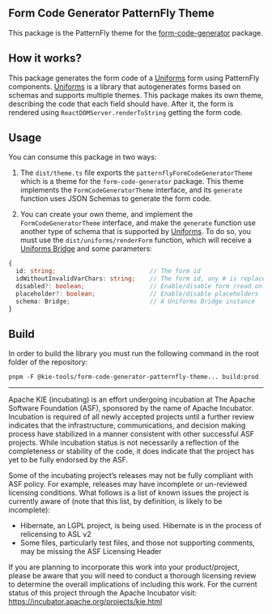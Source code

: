 <!--
   Licensed to the Apache Software Foundation (ASF) under one
   or more contributor license agreements.  See the NOTICE file
   distributed with this work for additional information
   regarding copyright ownership.  The ASF licenses this file
   to you under the Apache License, Version 2.0 (the
   "License"); you may not use this file except in compliance
   with the License.  You may obtain a copy of the License at
     http://www.apache.org/licenses/LICENSE-2.0
   Unless required by applicable law or agreed to in writing,
   software distributed under the License is distributed on an
   "AS IS" BASIS, WITHOUT WARRANTIES OR CONDITIONS OF ANY
   KIND, either express or implied.  See the License for the
   specific language governing permissions and limitations
   under the License.
-->

## Form Code Generator PatternFly Theme

This package is the PatternFly theme for the [form-code-generator](../form-code-generator/README.md) package.

## How it works?

This package generates the form code of a [Uniforms](https://uniforms.tools/) form using PatternFly components. [Uniforms](https://uniforms.tools/) is a library that autogenerates forms based on schemas and supports multiple themes. This package makes its own theme, describing the code that each field should have. After it, the form is rendered using `ReactDOMServer.renderToString` getting the form code.

## Usage

You can consume this package in two ways:

1. The `dist/theme.ts` file exports the `patternflyFormCodeGeneratorTheme` which is a theme for the `form-code-generator` package. This theme implements the `FormCodeGeneratorTheme` interface, and its `generate` function uses JSON Schemas to generate the form code.

2. You can create your own theme, and implement the `FormCodeGeneratorTheme` interface, and make the `generate` function use another type of schema that is supported by [Uniforms](https://uniforms.tools/). To do so, you must use the `dist/uniforms/renderForm` function, which will receive a [Uniforms Bridge](https://uniforms.tools/docs/api-bridges/) and some parameters:

```ts
{
  id: string;                          // The form id
  idWithoutInvalidVarChars: string;    // The form id, any # is replaced by _
  disabled?: boolean;                  // Enable/disable form (read only)
  placeholder?: boolean;               // Enable/disable placeholders
  schema: Bridge;                      // A Uniforms Bridge instance
}
```

## Build

In order to build the library you must run the following command in the root folder of the repository:

```shell script
pnpm -F @kie-tools/form-code-generator-patternfly-theme... build:prod
```

---

Apache KIE (incubating) is an effort undergoing incubation at The Apache Software
Foundation (ASF), sponsored by the name of Apache Incubator. Incubation is
required of all newly accepted projects until a further review indicates that
the infrastructure, communications, and decision making process have stabilized
in a manner consistent with other successful ASF projects. While incubation
status is not necessarily a reflection of the completeness or stability of the
code, it does indicate that the project has yet to be fully endorsed by the ASF.

Some of the incubating project’s releases may not be fully compliant with ASF
policy. For example, releases may have incomplete or un-reviewed licensing
conditions. What follows is a list of known issues the project is currently
aware of (note that this list, by definition, is likely to be incomplete):

- Hibernate, an LGPL project, is being used. Hibernate is in the process of
  relicensing to ASL v2
- Some files, particularly test files, and those not supporting comments, may
  be missing the ASF Licensing Header

If you are planning to incorporate this work into your product/project, please
be aware that you will need to conduct a thorough licensing review to determine
the overall implications of including this work. For the current status of this
project through the Apache Incubator visit:
https://incubator.apache.org/projects/kie.html

